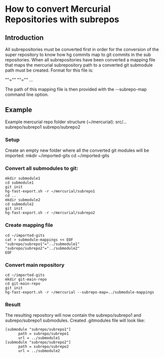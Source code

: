 # How to convert Mercurial Repositories with subrepos

## Introduction

All subrepositories must be converted first in order for the conversion of the
super repository to know how hg commits map to git commits in the sub repositories.
When all subrepositories have been converted a mapping file that maps the mercurial
subrepository path to a converted git submodule path must be created. Format for this
file is:

"<mercurial subrepo path>"="<git submodule path>"
"<mercurial subrepo path2>"="<git submodule path2>"
...

The path of this mapping file is then provided with the --subrepo-map command
line option.

## Example

Example mercurial repo folder structure (~/mercurial):
    src/...
    subrepo/subrepo1
    subrepo/subrepo2

### Setup
Create an empty new folder where all the converted git modules will be imported:
    mkdir ~/imported-gits
    cd ~/imported-gits

### Convert all submodules to git:
    mkdir submodule1
    cd submodule1
    git init
    hg-fast-export.sh -r ~/mercurial/subrepo1
    cd ..
    mkdir submodule2
    cd submodule2
    git init
    hg-fast-export.sh -r ~/mercurial/subrepo2

### Create mapping file
    cd ~/imported-gits
    cat > submodule-mappings << EOF
    "subrepo/subrepo1"="../submodule1"
    "subrepo/subrepo2"="../submodule2"
    EOF

### Convert main repository
    cd ~/imported-gits
    mkdir git-main-repo
    cd git-main-repo
    git init
    hg-fast-export.sh -r ~/mercurial --subrepo-map=../submodule-mappings

### Result
The resulting repository will now contain the subrepo/subrepo1 and subrepo/subrepo1
submodules. Created .gitmodules file will look like:

    [submodule "subrepo/subrepo1"]
          path = subrepo/subrepo1
          url = ../submodule1
    [submodule "subrepo/subrepo2"]
          path = subrepo/subrepo2
          url = ../submodule2
